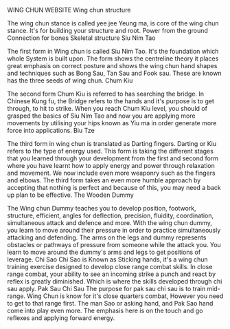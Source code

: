  WING CHUN WEBSITE
Wing chun structure

The wing chun stance is called yee jee Yeung ma, is core of the wing chun stance. It's for building your structure and root.
Power from the ground
Connection for bones
Skeletal structure
Siu Nim Tao

The first form in Wing chun is called Siu Nim Tao. It's the foundation which whole System is built upon. The form shows the centreline theory it places great emphasis on correct posture and shows the wing chun hand shapes and techniques such as Bong Sau, Tan Sau and Fook sau. These are known has the three seeds of wing chun.
Chum Kiu

The second form Chum Kiu is referred to has searching the bridge. In Chinese Kung fu, the Bridge refers to the hands and it's purpose is to get through, to hit to strike. When you reach Chum Kiu level, you should of grasped the basics of Siu Nim Tao and now you are applying more movements by utilising your hips known as Yiu ma in order generate more force into applications.
Biu Tze

The third form in wing chun is translated as Darting fingers. Darting or Kiu refers to the type of energy used. This form is taking the different stages that you learned through your development from the first and second form where you have learnt how to apply energy and power through relaxation and movement. We now include even more weaponry such as the fingers and elbows. The third form takes an even more humble approach by accepting that nothing is perfect and because of this, you may need a back up plan to be effective.
The Wooden Dummy

The Wing chun Dummy teaches you to develop position, footwork, structure, efficient, angles for deflection, precision, fluidity, coordination, simultaneous attack and defence and more. With the wing chun dummy, you learn to move around their pressure in order to practice simultaneously attacking and defending. The arms on the legs and dummy represents obstacles or pathways of pressure from someone while the attack you. You learn to move around the dummy's arms and legs to get positions of leverage.
Chi Sao
Chi Sao is Known as Sticking hands, it's a wing chun training exercise designed to develop close range combat skills. In close range combat, your ability to see an incoming strike a punch and react by reflex is greatly diminished. Which is where the skills developed through chi sau apply.
Pak Sau Chi Sau
The purpose for pak sau chi sau is to train mid-range. Wing Chun is know for it's close quarters combat, However you need to get to that range first. The man Sao or asking hand, and Pak Sao hand come into play even more. The emphasis here is on the touch and go reflexes and applying forward energy. 
